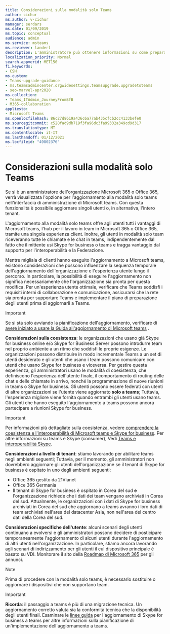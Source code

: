 ```yaml
---
title: Considerazioni sulla modalità solo Teams
author: cichur
ms.author: v-cichur
manager: serdars
ms.date: 01/09/2019
ms.topic: conceptual
audience: admin
ms.service: msteams
ms.reviewer: landerl
description: L'amministratore può ottenere informazioni su come prepararsi per un aggiornamento alla modalità solo Microsoft teams nell'interfaccia di amministrazione di Microsoft teams.
localization_priority: Normal
search.appverid: MET150
f1.keywords:
- CSH
ms.custom:
- Teams-upgrade-guidance
- ms.teamsadmincenter.orgwidesettings.teamsupgrade.upgradetoteams
- seo-marvel-apr2020
ms.collection:
- Teams_ITAdmin_JourneyFromSfB
- M365-collaboration
appliesto:
- Microsoft Teams
ms.openlocfilehash: 86c27d8619a436c6a77ab435cfcb2cc4133befe0
ms.sourcegitcommit: c528fad9db719f3fa96dc3fa99332a349cd9d317
ms.translationtype: MT
ms.contentlocale: it-IT
ms.lasthandoff: 01/12/2021
ms.locfileid: "49802376"
---
```

# <a name="teams-only-mode-considerations"></a>Considerazioni sulla modalità solo Teams

Se si è un amministratore dell'organizzazione Microsoft 365 o Office 365, verrà visualizzata l'opzione per l'aggiornamento alla modalità solo teams nell'interfaccia di amministrazione di Microsoft teams. Con questa funzionalità è possibile aggiornare singoli utenti o, in alternativa, l'intero tenant.  

L'aggiornamento alla modalità solo teams offre agli utenti tutti i vantaggi di Microsoft teams, l'hub per il lavoro in team in Microsoft 365 o Office 365, tramite una singola esperienza client. Inoltre, gli utenti in modalità solo team riceveranno tutte le chiamate e le chat in teams, indipendentemente dal fatto che il mittente usi Skype for business o teams e tragga vantaggio dal supporto per l'interoperabilità e la Federazione.

Mentre migliaia di clienti hanno eseguito l'aggiornamento a Microsoft teams, esistono considerazioni che possono influenzare la sequenza temporale dell'aggiornamento dell'organizzazione e l'esperienza utente lungo il percorso. In particolare, la possibilità di eseguire l'aggiornamento non significa necessariamente che l'organizzazione sia pronta per questa modifica. Per un'esperienza utente ottimale, verificare che Teams soddisfi i requisiti interni di collaborazione e comunicazione, assicurarsi che la rete sia pronta per supportare Teams e implementare il piano di preparazione degli utenti prima di aggiornarli a Teams. 

> [!IMPORTANT]
> Se si sta solo avviando la pianificazione dell'aggiornamento, verificare di [avere iniziato a usare la Guida all'aggiornamento di Microsoft teams](upgrade-start-here.md) . 

**Considerazioni sulla coesistenza**: le organizzazioni che usano già Skype for business online e/o Skype for Business Server possono introdurre team nel proprio ambiente a un ritmo che soddisfi le proprie esigenze. Le organizzazioni possono distribuire in modo incrementale Teams a un set di utenti desiderato e gli utenti che usano i team possono comunicare con utenti che usano Skype for business e viceversa. Per gestire questa esperienza, gli amministratori usano le modalità di coesistenza, che definiscono l'esperienza dell'utente finale, il comportamento di routing delle chat e delle chiamate in arrivo, nonché la programmazione di nuove riunioni in teams o Skype for business. Gli utenti possono essere federati con utenti di altre organizzazioni se l'utente viene aggiornato **solo a teams**; Tuttavia, l'esperienza migliore viene fornita quando entrambi gli utenti usano teams. Gli utenti che hanno eseguito l'aggiornamento a teams possono ancora partecipare a riunioni Skype for business. 

> [!IMPORTANT]
> Per informazioni più dettagliate sulla coesistenza, vedere [comprendere la coesistenza e l'interoperabilità di Microsoft teams e Skype for business](teams-and-skypeforbusiness-coexistence-and-interoperability.md). Per altre informazioni su teams e Skype (consumer), Vedi [Teams e interoperabilità Skype](teams-skype-interop.md).

**Considerazioni a livello di tenant**: stiamo lavorando per abilitare teams negli ambienti seguenti; Tuttavia, per il momento, gli amministratori non dovrebbero aggiornare gli utenti dell'organizzazione se il tenant di Skype for business è ospitato in uno degli ambienti seguenti:

 - Office 365 gestito da 21Vianet
 - Office 365 Germania
 - Il tenant di Skype for business è ospitato in Corea del sud **e** l'organizzazione richiede che i dati dei team vengano archiviati in Corea del sud. Attualmente, le organizzazioni con i dati di Skype for business archiviati in Corea del sud che aggiornano a teams avranno i loro dati di team archiviati nell'area del datacenter Asia, non nell'area del centro dati della Corea del sud.

**Considerazioni specifiche dell'utente**: alcuni scenari degli utenti continuano a evolversi e gli amministratori possono decidere di posticipare temporaneamente l'aggiornamento di alcuni utenti durante l'aggiornamento di altri utenti nell'organizzazione. In particolare, stiamo ancora lavorando agli scenari di indirizzamento per gli utenti il cui dispositivo principale è basato su VDI. Monitorare il sito della [Roadmap di Microsoft 365](https://www.microsoft.com/microsoft-365/roadmap) per gli annunci.

> [!NOTE]
> Prima di procedere con la modalità solo teams, è necessario sostituire o aggiornare i dispositivi che non supportano team. 

> [!IMPORTANT]
> **Ricorda**: il passaggio a teams è più di una migrazione tecnica. Un aggiornamento corretto valuta sia la conformità tecnica che la disponibilità degli utenti finali. Esaminare le [linee guida](upgrade-framework.md) per l'aggiornamento di Skype for business a teams per altre informazioni sulla pianificazione di un'implementazione dell'aggiornamento a teams.  
